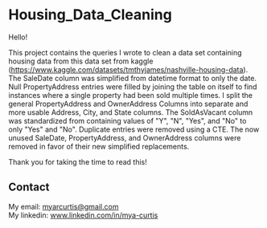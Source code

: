 # Housing_Data_Cleaning
Hello!  

This project contains the queries I wrote to clean a data set containing housing data from this data set from kaggle (https://www.kaggle.com/datasets/tmthyjames/nashville-housing-data). The SaleDate column was simplified from datetime format to only the date. Null PropertyAddress entries were filled by joining the table on itself to find instances where a single property had been sold multiple times. I split the general PropertyAddress and OwnerAddress Columns into separate and more usable Address, City, and State columns. The SoldAsVacant column was standardized from containing values of "Y", "N", "Yes", and "No" to only "Yes" and "No". Duplicate entries were removed using a CTE. The now unused SaleDate, PropertyAddress, and OwnerAddress columns were removed in favor of their new simplified replacements.  

Thank you for taking the time to read this!

## Contact

My email: myarcurtis@gmail.com  
My linkedin: www.linkedin.com/in/mya-curtis 

